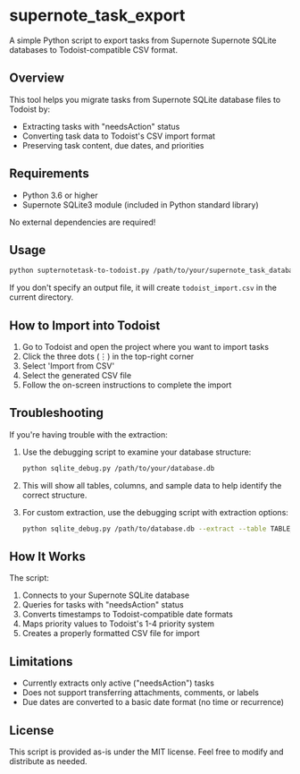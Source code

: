 # supernote_task_export

A simple Python script to export tasks from Supernote Supernote SQLite databases to Todoist-compatible CSV format.

## Overview

This tool helps you migrate tasks from Supernote SQLite database files to Todoist by:
- Extracting tasks with "needsAction" status
- Converting task data to Todoist's CSV import format
- Preserving task content, due dates, and priorities

## Requirements

- Python 3.6 or higher
- Supernote SQLite3 module (included in Python standard library)

No external dependencies are required!

## Usage

```bash
python supternotetask-to-todoist.py /path/to/your/supernote_task_database.db [output_file.csv]
```

If you don't specify an output file, it will create `todoist_import.csv` in the current directory.

## How to Import into Todoist

1. Go to Todoist and open the project where you want to import tasks
2. Click the three dots (⋮) in the top-right corner
3. Select 'Import from CSV'
4. Select the generated CSV file
5. Follow the on-screen instructions to complete the import

## Troubleshooting

If you're having trouble with the extraction:

1. Use the debugging script to examine your database structure:
   ```bash
   python sqlite_debug.py /path/to/your/database.db
   ```

2. This will show all tables, columns, and sample data to help identify the correct structure.

3. For custom extraction, use the debugging script with extraction options:
   ```bash
   python sqlite_debug.py /path/to/database.db --extract --table TABLE_NAME --status-col STATUS_COLUMN --status-val STATUS_VALUE
   ```

## How It Works

The script:
1. Connects to your Supernote SQLite database
2. Queries for tasks with "needsAction" status 
3. Converts timestamps to Todoist-compatible date formats
4. Maps priority values to Todoist's 1-4 priority system
5. Creates a properly formatted CSV file for import

## Limitations

- Currently extracts only active ("needsAction") tasks
- Does not support transferring attachments, comments, or labels
- Due dates are converted to a basic date format (no time or recurrence)

## License

This script is provided as-is under the MIT license. Feel free to modify and distribute as needed.
